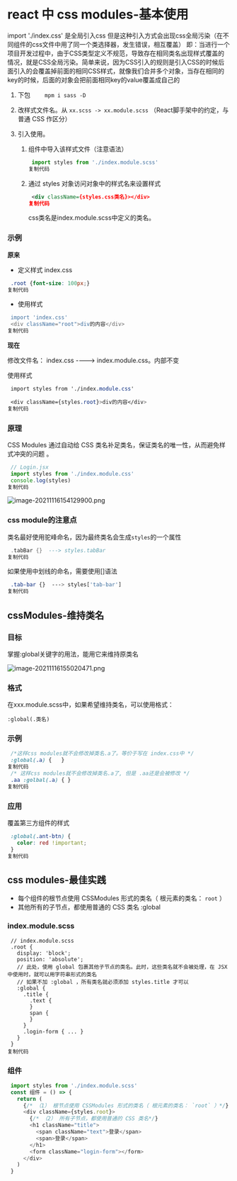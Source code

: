# react 中 css modules-基本使用



import './index.css' 是全局引入css 但是这种引入方式会出现css全局污染（在不同组件的css文件中用了同一个类选择器，发生错误，相互覆盖） 即：当进行一个项目开发过程中，由于CSS类型定义不规范，导致存在相同类名出现样式覆盖的情况，就是CSS全局污染。简单来说，因为CSS引入的规则是引入CSS的时候后面引入的会覆盖掉前面的相同CSS样式，就像我们合并多个对象，当存在相同的key的时候，后面的对象会把前面相同key的value覆盖成自己的 

1. 下包 `     mpm i sass -D        `

2. 改样式文件名。从 `xx.scss -> xx.module.scss` （React脚手架中的约定，与普通 CSS 作区分）

3. 引入使用。

   1. 组件中导入该样式文件（注意语法）

      ```javascript
       import styles from './index.module.scss'
      复制代码
      ```

   2. 通过 styles 对象访问对象中的样式名来设置样式

      ```xml
       <div className={styles.css类名}></div>
      复制代码
      ```

      css类名是index.module.scss中定义的类名。

### 示例

**原来**

- 定义样式 index.css

```css
 .root {font-size: 100px;}
复制代码
```

- 使用样式

```erlang
 import 'index.css'
 <div className="root">div的内容</div>
复制代码
```

**现在**

修改文件名： index.css ----> index.module.css。内部不变

使用样式

```css
 import styles from './index.module.css'
 
 <div className={styles.root}>div的内容</div>
复制代码
```

### 原理

CSS Modules 通过自动给 CSS 类名补足类名，保证类名的唯一性，从而避免样式冲突的问题 。

```javascript
 // Login.jsx
 import styles from './index.module.css'
 console.log(styles)
复制代码
```

![image-20211116154129900.png](https://p1-juejin.byteimg.com/tos-cn-i-k3u1fbpfcp/15889061c6e34a988d8ee763981ddec3~tplv-k3u1fbpfcp-zoom-in-crop-mark:4536:0:0:0.awebp?)

### css module的注意点

类名最好使用驼峰命名，因为最终类名会生成`styles`的一个属性

```lua
 .tabBar {}  ---> styles.tabBar
复制代码
```

如果使用中划线的命名，需要使用[]语法

```css
 .tab-bar {}  ---> styles['tab-bar']
复制代码
```

## cssModules-维持类名

### 目标

掌握:global关键字的用法，能用它来维持原类名

![image-20211116155020471.png](https://p9-juejin.byteimg.com/tos-cn-i-k3u1fbpfcp/e545dd0115154368958112bfcd2d67f6~tplv-k3u1fbpfcp-zoom-in-crop-mark:4536:0:0:0.awebp?)

### 格式

在xxx.module.scss中，如果希望维持类名，可以使用格式：

```
:global(.类名)
```

### 示例

```css
 /*这样css modules就不会修改掉类名.a了。等价于写在 index.css中 */
 :global(.a) {   }
复制代码
 /* 这样css modules就不会修改掉类名.a了, 但是 .aa还是会被修改 */
 .aa :golbal(.a) { }
复制代码
```

### 应用

覆盖第三方组件的样式

```css
 :global(.ant-btn) {
   color: red !important;
 }
复制代码
```

## css modules-最佳实践

- 每个组件的根节点使用 CSSModules 形式的类名（ 根元素的类名： `root` ）
- 其他所有的子节点，都使用普通的 CSS 类名 :global

### index.module.scss

```arduino
 // index.module.scss
 .root {
   display: 'block';
   position: 'absolute';
   // 此处，使用 global 包裹其他子节点的类名。此时，这些类名就不会被处理，在 JSX 中使用时，就可以用字符串形式的类名
   // 如果不加 :global ，所有类名就必须添加 styles.title 才可以
   :global {
     .title {
       .text {
       }
       span {
       }
     }
     .login-form { ... }
   }
 }
复制代码
```

### 组件

```javascript
 import styles from './index.module.scss'
 const 组件 = () => {
   return (
     {/* （1） 根节点使用 CSSModules 形式的类名（ 根元素的类名： `root` ）*/}
     <div className={styles.root}>
       {/* （2） 所有子节点，都使用普通的 CSS 类名*/}
       <h1 className="title">
         <span className="text">登录</span>  
         <span>登录</span>  
       </h1>
       <form className="login-form"></form>
     </div>
   )
 }
```

